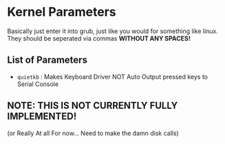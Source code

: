 # Kernel Parameters

Basically just enter it into grub, just like you would for something like linux.
They should be seperated via commas **WITHOUT ANY SPACES!**

## List of Parameters

- `quietkb` : Makes Keyboard Driver NOT Auto Output pressed keys to Serial Console

## NOTE: THIS IS NOT CURRENTLY FULLY IMPLEMENTED! 
(or Really At all For now... Need to make the damn disk calls)